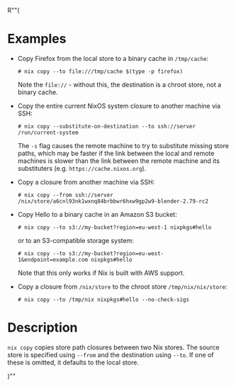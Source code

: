 R""(

# Examples

* Copy Firefox from the local store to a binary cache in `/tmp/cache`:

  ```console
  # nix copy --to file:///tmp/cache $(type -p firefox)
  ```

  Note the `file://` - without this, the destination is a chroot
  store, not a binary cache.

* Copy the entire current NixOS system closure to another machine via
  SSH:

  ```console
  # nix copy --substitute-on-destination --to ssh://server /run/current-system
  ```

  The `-s` flag causes the remote machine to try to substitute missing
  store paths, which may be faster if the link between the local and
  remote machines is slower than the link between the remote machine
  and its substituters (e.g. `https://cache.nixos.org`).

* Copy a closure from another machine via SSH:

  ```console
  # nix copy --from ssh://server /nix/store/a6cnl93nk1wxnq84brbbwr6hxw9gp2w9-blender-2.79-rc2
  ```

* Copy Hello to a binary cache in an Amazon S3 bucket:

  ```console
  # nix copy --to s3://my-bucket?region=eu-west-1 nixpkgs#hello
  ```

  or to an S3-compatible storage system:

  ```console
  # nix copy --to s3://my-bucket?region=eu-west-1&endpoint=example.com nixpkgs#hello
  ```

  Note that this only works if Nix is built with AWS support.

* Copy a closure from `/nix/store` to the chroot store `/tmp/nix/nix/store`:

  ```console
  # nix copy --to /tmp/nix nixpkgs#hello --no-check-sigs
  ```

# Description

`nix copy` copies store path closures between two Nix stores. The
source store is specified using `--from` and the destination using
`--to`. If one of these is omitted, it defaults to the local store.

)""
